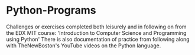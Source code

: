 # Python-Programs
Challenges or exercises completed both leisurely and in following on from the EDX MIT course: 'Introduction to Computer Science and Programming using Python'
There is also documentation of practice from following along with TheNewBoston's YouTube videos on the Python language.
